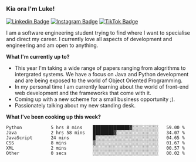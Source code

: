 ### Kia ora I'm Luke!

[![Linkedin Badge](https://img.shields.io/badge/-LinkedIn-0e76a8?style=flat-square&logo=Linkedin&logoColor=white)](https://www.linkedin.com/in/luke-stynes/)
[![Instagram Badge](https://img.shields.io/badge/-Instagram-e4405f?style=flat-square&logo=Instagram&logoColor=white)](https://www.instagram.com/luke.stynes/)
[![TikTok Badge](https://img.shields.io/badge/TikTok-Follow-blue)](https://www.tiktok.com/@luke_stynes)

I am a software engineering student trying to find where I want to specialise and direct my career. I currently love all aspects of development and engineering and am open to anything.

**What I'm currently up to?**
- This year I'm taking a wide range of papers ranging from alogrithms to intergrated systems. We have a focus on Java and Python development and are being exposed to the world of Object Oriented Programming.
- In my personal time I am currently learning about the world of front-end web development and the frameworks that come with it.
- Coming up with a new scheme for a small business opportunity ;).
- Passionately talking about my new standing desk.

**What I've been cooking up this week?**
<!--START_SECTION:waka-->

```text
Python           5 hrs 8 mins    ██████████████▓░░░░░░░░░░   59.00 %
Java             2 hrs 58 mins   ████████▓░░░░░░░░░░░░░░░░   34.07 %
JavaScript       24 mins         █░░░░░░░░░░░░░░░░░░░░░░░░   04.65 %
CSS              8 mins          ▒░░░░░░░░░░░░░░░░░░░░░░░░   01.67 %
XML              2 mins          ░░░░░░░░░░░░░░░░░░░░░░░░░   00.57 %
Other            0 secs          ░░░░░░░░░░░░░░░░░░░░░░░░░   00.02 %
```

<!--END_SECTION:waka-->
